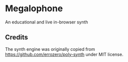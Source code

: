 # Megalophone
An educational and live in-browser synth

## Credits

The synth engine was originally copied from https://github.com/errozero/poly-synth
under MIT license.
